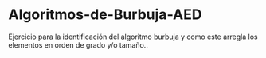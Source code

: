 # Algoritmos-de-Burbuja-AED
Ejercicio para la identificación del algoritmo burbuja y como este arregla los elementos en orden de grado y/o tamaño.. 
